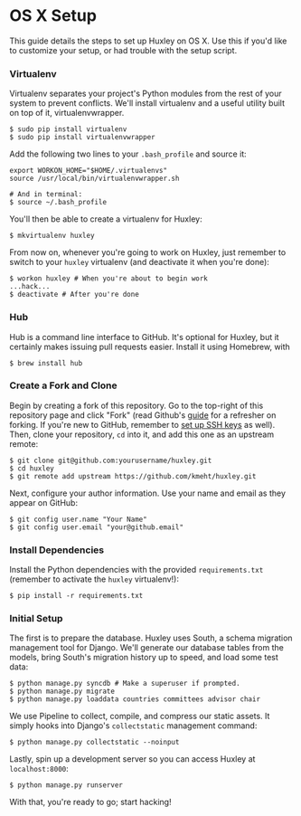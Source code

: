 # OS X Setup

This guide details the steps to set up Huxley on OS X. Use this if you'd like to customize your setup, or had trouble with the setup script.

### Virtualenv
Virtualenv separates your project's Python modules from the rest of your system to prevent conflicts. We'll install virtualenv and a useful utility built on top of it, virtualenvwrapper.

    $ sudo pip install virtualenv
    $ sudo pip install virtualenvwrapper

Add the following two lines to your `.bash_profile` and source it:

    export WORKON_HOME="$HOME/.virtualenvs"
    source /usr/local/bin/virtualenvwrapper.sh

    # And in terminal:
    $ source ~/.bash_profile

You'll then be able to create a virtualenv for Huxley:

    $ mkvirtualenv huxley

From now on, whenever you're going to work on Huxley, just remember to switch to your `huxley` virtualenv (and deactivate it when you're done):

    $ workon huxley # When you're about to begin work
    ...hack...
    $ deactivate # After you're done

### Hub
Hub is a command line interface to GitHub. It's optional for Huxley, but it certainly makes issuing pull requests easier. Install it using Homebrew, with

    $ brew install hub

### Create a Fork and Clone
Begin by creating a fork of this repository. Go to the top-right of this repository page and click "Fork" (read Github's [guide](http://help.github.com/forking/) for a refresher on forking. If you're new to GitHub, remember to [set up SSH keys](https://help.github.com/articles/generating-ssh-keys) as well). Then, clone your repository, `cd` into it, and add this one as an upstream remote:

    $ git clone git@github.com:yourusername/huxley.git
    $ cd huxley
    $ git remote add upstream https://github.com/kmeht/huxley.git

Next, configure your author information. Use your name and email as they appear on GitHub:

    $ git config user.name "Your Name"
    $ git config user.email "your@github.email"

### Install Dependencies
Install the Python dependencies with the provided `requirements.txt` (remember to activate the `huxley` virtualenv!):

    $ pip install -r requirements.txt

### Initial Setup
The first is to prepare the database. Huxley uses South, a schema migration management tool for Django. We'll generate our database
tables from the models, bring South's migration history up to speed, and load some test data:

    $ python manage.py syncdb # Make a superuser if prompted.
    $ python manage.py migrate
    $ python manage.py loaddata countries committees advisor chair

We use Pipeline to collect, compile, and compress our static assets. It simply hooks into Django's `collectstatic` management command:

    $ python manage.py collectstatic --noinput

Lastly, spin up a development server so you can access Huxley at `localhost:8000`:

    $ python manage.py runserver

With that, you're ready to go; start hacking!
